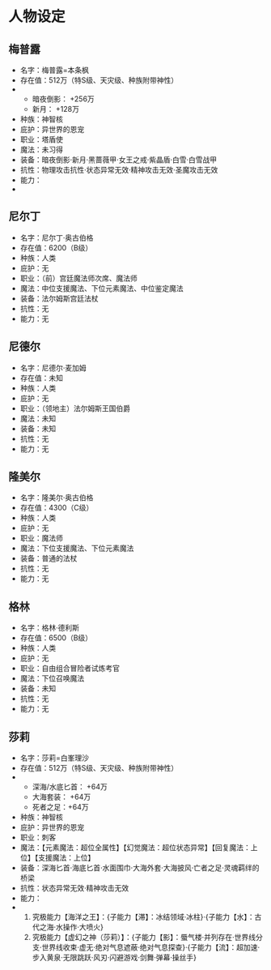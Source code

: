 # 人物设定

## 梅普露

* 名字：梅普露=本条枫
* 存在值：512万（特S级、天灾级、种族附带神性）
* * 暗夜倒影： +256万
  * 新月： +128万
* 种族：神智核
* 庇护：异世界的恩宠
* 职业：塔盾使
* 魔法：未习得
* 装备：暗夜倒影·新月·黑蔷薇甲·女王之戒·紫晶盾·白雪·白雪战甲
* 抗性：物理攻击抗性·状态异常无效·精神攻击无效·圣魔攻击无效
* 能力：
* 
## 尼尔丁

* 名字：尼尔丁·奥古伯格
* 存在值：6200（B级）
* 种族：人类
* 庇护：无
* 职业：（前）宫廷魔法师次席、魔法师
* 魔法：中位支援魔法、下位元素魔法、中位鉴定魔法
* 装备：法尔姆斯宫廷法杖
* 抗性：无
* 能力：无



## 尼德尔

* 名字：尼德尔·麦加姆
* 存在值：未知
* 种族：人类
* 庇护：无
* 职业：（领地主）法尔姆斯王国伯爵
* 魔法：未知
* 装备：未知
* 抗性：无
* 能力：无



## 隆美尔

* 名字：隆美尔·奥古伯格
* 存在值：4300（C级）
* 种族：人类
* 庇护：无
* 职业：魔法师
* 魔法：下位支援魔法、下位元素魔法
* 装备：普通的法杖
* 抗性：无
* 能力：无



## 格林

* 名字：格林·德利斯
* 存在值：6500（B级）
* 种族：人类
* 庇护：无
* 职业：自由组合冒险者试炼考官
* 魔法：下位召唤魔法
* 装备：未知
* 抗性：无
* 能力：无



## 莎莉

* 名字：莎莉=白峯理沙
* 存在值：512万（特S级、天灾级、种族附带神性）
* * 深海/水底匕首： +64万
  * 大海套装： +64万
  * 死者之足：+64万
* 种族：神智核
* 庇护：异世界的恩宠
* 职业：刺客
* 魔法：【元素魔法：超位全属性】【幻觉魔法：超位状态异常】【回复魔法：上位】【支援魔法：上位】
* 装备：深海匕首·海底匕首·水面围巾·大海外套·大海披风·亡者之足·灵魂羁绊的桥梁
* 抗性：状态异常无效·精神攻击无效
* 能力：
* 1. 究极能力【海洋之王】：{子能力【滞】：冰结领域·冰柱}·{子能力【水】：古代之海·水操作·大喷火}
  2. 究极能力【虚幻之神（莎莉）】：{子能力【影】：蜃气楼·并列存在·世界线分支·世界线收束·虚无·绝对气息遮蔽·绝对气息探查}·{子能力【流】：超加速·步入黄泉·无限跳跃·风刃·闪避游戏·剑舞·弹幕·操丝手}

